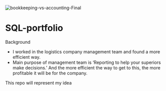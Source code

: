 ![bookkeeping-vs-accounting-Final](https://user-images.githubusercontent.com/11654374/178574373-0c792877-543f-4aa2-851c-bbd374735a74.jpg)

# SQL-portfolio

Background
-	I worked in the logistics company management team and found a more efficient way.
-	Main purpose of management team is ‘Reporting to help your superiors make decisions.’ And the more efficient the way to get to this, the more profitable it will be for the company.

This repo will represent my idea
